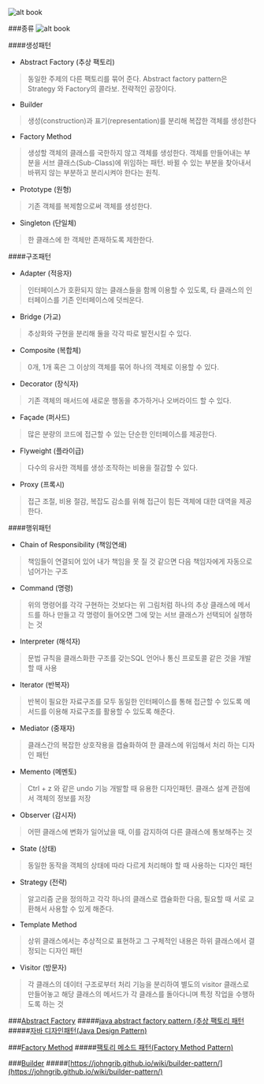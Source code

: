 ![alt book](https://t1.daumcdn.net/cfile/tistory/2719C34052EC1C3C11?original)

###종류
![alt book](https://t1.daumcdn.net/cfile/tistory/99365F365B6A155511)

####생성패턴

- Abstract Factory (추상 팩토리)   
> 동일한 주제의 다른 팩토리를 묶어 준다.
> Abstract factory pattern은 Strategy 와 Factory의 콜라보. 전략적인 공장이다.

- Builder 
> 생성(construction)과 표기(representation)를 분리해 복잡한 객체를 생성한다

- Factory Method 
> 생성할 객체의 클래스를 국한하지 않고 객체를 생성한다.
> 객체를 만들어내는 부분을 서브 클래스(Sub-Class)에 위임하는 패턴.
> 바뀔 수 있는 부분을 찾아내서 바뀌지 않는 부분하고 분리시켜야 한다는 원칙.

- Prototype (원형) 
> 기존 객체를 복제함으로써 객체를 생성한다.

- Singleton (단일체) 
> 한 클래스에 한 객체만 존재하도록 제한한다.


####구조패턴

- Adapter (적응자) 
> 인터페이스가 호환되지 않는 클래스들을 함께 이용할 수 있도록, 타 클래스의 인터페이스를 기존 인터페이스에 덧씌운다.

- Bridge (가교) 
> 추상화와 구현을 분리해 둘을 각각 따로 발전시킬 수 있다.

- Composite (복합체) 
>  0개, 1개 혹은 그 이상의 객체를 묶어 하나의 객체로 이용할 수 있다.

- Decorator (장식자) 
> 기존 객체의 매서드에 새로운 행동을 추가하거나 오버라이드 할 수 있다.

- Façade (퍼사드) 
> 많은 분량의 코드에 접근할 수 있는 단순한 인터페이스를 제공한다.

- Flyweight (플라이급) 
> 다수의 유사한 객체를 생성·조작하는 비용을 절감할 수 있다.

- Proxy (프록시) 
> 접근 조절, 비용 절감, 복잡도 감소를 위해 접근이 힘든 객체에 대한 대역을 제공한다.


####행위패턴

- Chain of Responsibility (책임연쇄) 
> 책임들이 연결되어 있어 내가 책임을 못 질 것 같으면 다음 책임자에게 자동으로 넘어가는 구조

- Command (명령) 
> 위의 명령어를 각각 구현하는 것보다는 위 그림처럼 하나의 추상 클래스에 메서드를 하나 만들고 각 명령이 들어오면 그에 맞는 서브 클래스가 선택되어 실행하는 것

- Interpreter (해석자) 
> 문법 규칙을 클래스화한 구조를 갖는SQL 언어나 통신 프로토콜 같은 것을 개발할 때 사용

- Iterator (반복자) 
> 반복이 필요한 자료구조를 모두 동일한 인터페이스를 통해 접근할 수 있도록 메서드를 이용해 자료구조를 활용할 수 있도록 해준다.

- Mediator (중재자) 
> 클래스간의 복잡한 상호작용을 캡슐화하여 한 클래스에 위임해서 처리 하는 디자인 패턴

- Memento (메멘토) 
> Ctrl + z 와 같은 undo 기능 개발할 때 유용한 디자인패턴. 클래스 설계 관점에서 객체의 정보를 저장

- Observer (감시자) 
> 어떤 클래스에 변화가 일어났을 때, 이를 감지하여 다른 클래스에 통보해주는 것

- State (상태) 
> 동일한 동작을 객체의 상태에 따라 다르게 처리해야 할 때 사용하는 디자인 패턴

- Strategy (전략) 
> 알고리즘 군을 정의하고 각각 하나의 클래스로 캡슐화한 다음, 필요할 때 서로 교환해서 사용할 수 있게 해준다.

- Template Method 
> 상위 클래스에서는 추상적으로 표현하고 그 구체적인 내용은 하위 클래스에서 결정되는 디자인 패턴

- Visitor (방문자) 
> 각 클래스의 데이터 구조로부터 처리 기능을 분리하여 별도의 visitor 클래스로 만들어놓고 해당 클래스의 메서드가 각 클래스를 돌아다니며 특정 작업을 수행하도록 하는 것



###[Abstract Factory](https://ko.wikipedia.org/wiki/%EC%B6%94%EC%83%81_%ED%8C%A9%ED%86%A0%EB%A6%AC_%ED%8C%A8%ED%84%B4)
#####[java abstract factory pattern (추상 팩토리 패턴](https://blog.seotory.com/post/2016/08/java-abstract-factory-pattern)
#####[자바 디자인패턴(Java Design Pattern)](http://oniondev.egloos.com/9663271)


###[Factory Method](https://ko.wikipedia.org/wiki/%ED%8C%A9%ED%86%A0%EB%A6%AC_%EB%A9%94%EC%84%9C%EB%93%9C_%ED%8C%A8%ED%84%B4)
#####[팩토리 메소드 패턴(Factory Method Pattern)](https://jdm.kr/blog/180)


###[Builder](https://ko.wikipedia.org/wiki/%EB%B9%8C%EB%8D%94_%ED%8C%A8%ED%84%B4)
#####[https://johngrib.github.io/wiki/builder-pattern/](https://johngrib.github.io/wiki/builder-pattern/)




